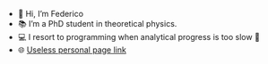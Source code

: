 - 🦦 Hi, I’m Federico
- 📚 I’m a PhD student in theoretical physics.
- 💻 I resort to programming when analytical progress is too slow 🙈
- 🌐 [Useless personal page link](https://www.statphys.sissa.it/wordpress/?page_id=4304)

<!---
fbaldux/fbaldux is a ✨ special ✨ repository because its `README.md` (this file) appears on your GitHub profile.
You can click the Preview link to take a look at your changes.
--->
